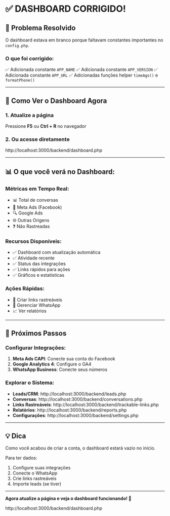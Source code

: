 # ✅ DASHBOARD CORRIGIDO!

## 🔧 Problema Resolvido

O dashboard estava em branco porque faltavam constantes importantes no `config.php`.

### O que foi corrigido:
✅ Adicionada constante `APP_NAME`
✅ Adicionada constante `APP_VERSION`
✅ Adicionada constante `APP_URL`
✅ Adicionadas funções helper `timeAgo()` e `formatPhone()`

---

## 🎯 Como Ver o Dashboard Agora

### 1. Atualize a página
Pressione **F5** ou **Ctrl + R** no navegador

### 2. Ou acesse diretamente
http://localhost:3000/backend/dashboard.php

---

## 📊 O que você verá no Dashboard:

### Métricas em Tempo Real:
- 📊 Total de conversas
- 📱 Meta Ads (Facebook)
- 🔍 Google Ads
- 🌐 Outras Origens
- ❓ Não Rastreadas

### Recursos Disponíveis:
- ✅ Dashboard com atualização automática
- ✅ Atividade recente
- ✅ Status das integrações
- ✅ Links rápidos para ações
- ✅ Gráficos e estatísticas

### Ações Rápidas:
- 🔗 Criar links rastreáveis
- 💬 Gerenciar WhatsApp
- 📈 Ver relatórios

---

## 🚀 Próximos Passos

### Configurar Integrações:
1. **Meta Ads CAPI**: Conecte sua conta do Facebook
2. **Google Analytics 4**: Configure o GA4
3. **WhatsApp Business**: Conecte seus números

### Explorar o Sistema:
- **Leads/CRM**: http://localhost:3000/backend/leads.php
- **Conversas**: http://localhost:3000/backend/conversations.php
- **Links Rastreáveis**: http://localhost:3000/backend/trackable-links.php
- **Relatórios**: http://localhost:3000/backend/reports.php
- **Configurações**: http://localhost:3000/backend/settings.php

---

## 💡 Dica

Como você acabou de criar a conta, o dashboard estará vazio no início. 

Para ter dados:
1. Configure suas integrações
2. Conecte o WhatsApp
3. Crie links rastreáveis
4. Importe leads (se tiver)

---

**Agora atualize a página e veja o dashboard funcionando! 🎉**

http://localhost:3000/backend/dashboard.php
